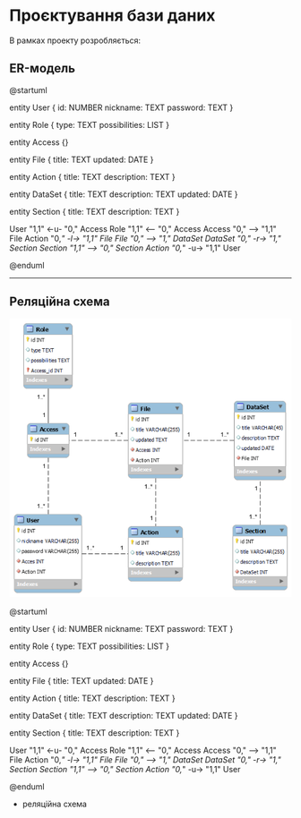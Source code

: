 # Проєктування бази даних

В рамках проекту розробляється:

## ER-модель

@startuml

entity User {
    id: NUMBER
    nickname: TEXT
    password: TEXT
}

entity Role {
type: TEXT
possibilities: LIST
}

entity Access {}

entity File {
title: TEXT
updated: DATE
}

entity Action {
title: TEXT
description: TEXT
}

entity DataSet {
title: TEXT
description: TEXT
updated: DATE
}

entity Section {
title: TEXT
description: TEXT
}

User "1,1" <-u- "0," Access
Role "1,1" <-- "0," Access
Access "0," --> "1,1" File
Action "0,*" -l-> "1,1" File
File "0," --> "1," DataSet
DataSet "0," -r-> "1," Section
Section "1,1" --> "0," Section
Action "0,*" -u-> "1,1" User

@enduml

***
## Pеляційна схема

![](model.png)

@startuml

entity User {
    id: NUMBER
    nickname: TEXT
    password: TEXT
}

entity Role {
type: TEXT
possibilities: LIST
}

entity Access {}

entity File {
title: TEXT
updated: DATE
}

entity Action {
title: TEXT
description: TEXT
}

entity DataSet {
title: TEXT
description: TEXT
updated: DATE
}

entity Section {
title: TEXT
description: TEXT
}

User "1,1" <-u- "0," Access
Role "1,1" <-- "0," Access
Access "0," --> "1,1" File
Action "0,*" -l-> "1,1" File
File "0," --> "1," DataSet
DataSet "0," -r-> "1," Section
Section "1,1" --> "0," Section
Action "0,*" -u-> "1,1" User

@enduml

- реляційна схема
